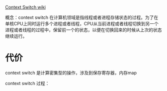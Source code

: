 [Context Switch wiki](https://en.wikipedia.org/wiki/Context_switch)

概念：context switch 在计算机领域是指线程或者进程存储状态的过程。为了在单核CPU上同时运行多个进程或者线程，CPU从当前进程或者线程切换到另一个进程或者线程的过程中，保留前一个的状态，以便在切换回来的时候从上次的状态继续运行。

# 代价
context switch 是计算密集型的操作，涉及到保存寄存器，内存map

context switch 过程：
